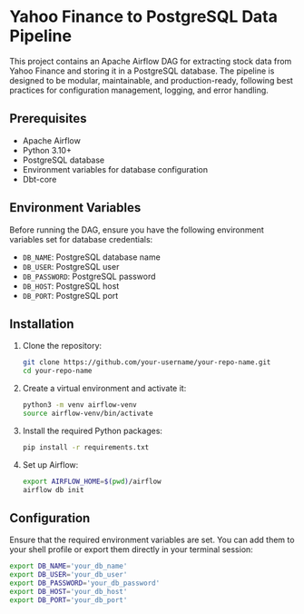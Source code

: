 # Yahoo Finance to PostgreSQL Data Pipeline

This project contains an Apache Airflow DAG for extracting stock data from Yahoo Finance and storing it in a PostgreSQL database. The pipeline is designed to be modular, maintainable, and production-ready, following best practices for configuration management, logging, and error handling.

## Prerequisites

- Apache Airflow
- Python 3.10+
- PostgreSQL database
- Environment variables for database configuration
- Dbt-core

## Environment Variables

Before running the DAG, ensure you have the following environment variables set for database credentials:

- `DB_NAME`: PostgreSQL database name 
- `DB_USER`: PostgreSQL user 
- `DB_PASSWORD`: PostgreSQL password 
- `DB_HOST`: PostgreSQL host
- `DB_PORT`: PostgreSQL port

## Installation

1. Clone the repository:
    ```sh
    git clone https://github.com/your-username/your-repo-name.git
    cd your-repo-name
    ```

2. Create a virtual environment and activate it:
    ```sh
    python3 -m venv airflow-venv
    source airflow-venv/bin/activate
    ```

3. Install the required Python packages:
    ```sh
    pip install -r requirements.txt
    ```

4. Set up Airflow:
    ```sh
    export AIRFLOW_HOME=$(pwd)/airflow
    airflow db init
    ```

## Configuration

Ensure that the required environment variables are set. You can add them to your shell profile or export them directly in your terminal session:

```sh
export DB_NAME='your_db_name'
export DB_USER='your_db_user'
export DB_PASSWORD='your_db_password'
export DB_HOST='your_db_host'
export DB_PORT='your_db_port'
